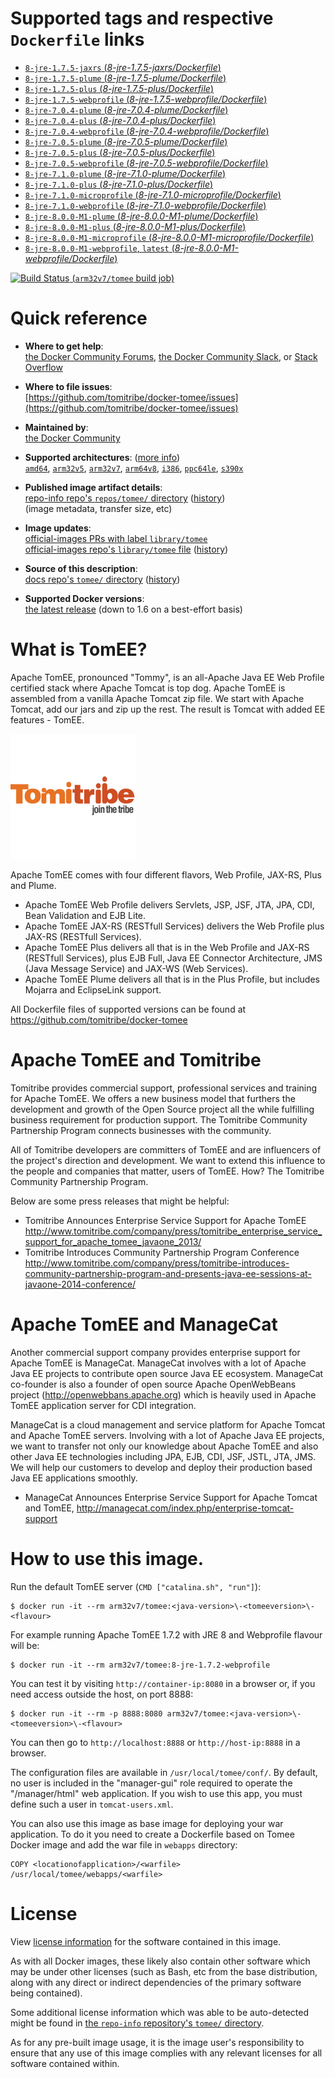 <!--

********************************************************************************

WARNING:

    DO NOT EDIT "tomee/README.md"

    IT IS AUTO-GENERATED

    (from the other files in "tomee/" combined with a set of templates)

********************************************************************************

-->

# Supported tags and respective `Dockerfile` links

-	[`8-jre-1.7.5-jaxrs` (*8-jre-1.7.5-jaxrs/Dockerfile*)](https://github.com/tomitribe/docker-tomee/blob/654f74c68d07c36d3ca72475423c0db65245673e/8-jre-1.7.5-jaxrs/Dockerfile)
-	[`8-jre-1.7.5-plume` (*8-jre-1.7.5-plume/Dockerfile*)](https://github.com/tomitribe/docker-tomee/blob/654f74c68d07c36d3ca72475423c0db65245673e/8-jre-1.7.5-plume/Dockerfile)
-	[`8-jre-1.7.5-plus` (*8-jre-1.7.5-plus/Dockerfile*)](https://github.com/tomitribe/docker-tomee/blob/654f74c68d07c36d3ca72475423c0db65245673e/8-jre-1.7.5-plus/Dockerfile)
-	[`8-jre-1.7.5-webprofile` (*8-jre-1.7.5-webprofile/Dockerfile*)](https://github.com/tomitribe/docker-tomee/blob/654f74c68d07c36d3ca72475423c0db65245673e/8-jre-1.7.5-webprofile/Dockerfile)
-	[`8-jre-7.0.4-plume` (*8-jre-7.0.4-plume/Dockerfile*)](https://github.com/tomitribe/docker-tomee/blob/654f74c68d07c36d3ca72475423c0db65245673e/8-jre-7.0.4-plume/Dockerfile)
-	[`8-jre-7.0.4-plus` (*8-jre-7.0.4-plus/Dockerfile*)](https://github.com/tomitribe/docker-tomee/blob/654f74c68d07c36d3ca72475423c0db65245673e/8-jre-7.0.4-plus/Dockerfile)
-	[`8-jre-7.0.4-webprofile` (*8-jre-7.0.4-webprofile/Dockerfile*)](https://github.com/tomitribe/docker-tomee/blob/654f74c68d07c36d3ca72475423c0db65245673e/8-jre-7.0.4-webprofile/Dockerfile)
-	[`8-jre-7.0.5-plume` (*8-jre-7.0.5-plume/Dockerfile*)](https://github.com/tomitribe/docker-tomee/blob/654f74c68d07c36d3ca72475423c0db65245673e/8-jre-7.0.5-plume/Dockerfile)
-	[`8-jre-7.0.5-plus` (*8-jre-7.0.5-plus/Dockerfile*)](https://github.com/tomitribe/docker-tomee/blob/654f74c68d07c36d3ca72475423c0db65245673e/8-jre-7.0.5-plus/Dockerfile)
-	[`8-jre-7.0.5-webprofile` (*8-jre-7.0.5-webprofile/Dockerfile*)](https://github.com/tomitribe/docker-tomee/blob/654f74c68d07c36d3ca72475423c0db65245673e/8-jre-7.0.5-webprofile/Dockerfile)
-	[`8-jre-7.1.0-plume` (*8-jre-7.1.0-plume/Dockerfile*)](https://github.com/tomitribe/docker-tomee/blob/654f74c68d07c36d3ca72475423c0db65245673e/8-jre-7.1.0-plume/Dockerfile)
-	[`8-jre-7.1.0-plus` (*8-jre-7.1.0-plus/Dockerfile*)](https://github.com/tomitribe/docker-tomee/blob/654f74c68d07c36d3ca72475423c0db65245673e/8-jre-7.1.0-plus/Dockerfile)
-	[`8-jre-7.1.0-microprofile` (*8-jre-7.1.0-microprofile/Dockerfile*)](https://github.com/tomitribe/docker-tomee/blob/654f74c68d07c36d3ca72475423c0db65245673e/8-jre-7.1.0-microprofile/Dockerfile)
-	[`8-jre-7.1.0-webprofile` (*8-jre-7.1.0-webprofile/Dockerfile*)](https://github.com/tomitribe/docker-tomee/blob/654f74c68d07c36d3ca72475423c0db65245673e/8-jre-7.1.0-webprofile/Dockerfile)
-	[`8-jre-8.0.0-M1-plume` (*8-jre-8.0.0-M1-plume/Dockerfile*)](https://github.com/tomitribe/docker-tomee/blob/654f74c68d07c36d3ca72475423c0db65245673e/8-jre-8.0.0-M1-plume/Dockerfile)
-	[`8-jre-8.0.0-M1-plus` (*8-jre-8.0.0-M1-plus/Dockerfile*)](https://github.com/tomitribe/docker-tomee/blob/654f74c68d07c36d3ca72475423c0db65245673e/8-jre-8.0.0-M1-plus/Dockerfile)
-	[`8-jre-8.0.0-M1-microprofile` (*8-jre-8.0.0-M1-microprofile/Dockerfile*)](https://github.com/tomitribe/docker-tomee/blob/654f74c68d07c36d3ca72475423c0db65245673e/8-jre-8.0.0-M1-microprofile/Dockerfile)
-	[`8-jre-8.0.0-M1-webprofile`, `latest` (*8-jre-8.0.0-M1-webprofile/Dockerfile*)](https://github.com/tomitribe/docker-tomee/blob/654f74c68d07c36d3ca72475423c0db65245673e/8-jre-8.0.0-M1-webprofile/Dockerfile)

[![Build Status](https://doi-janky.infosiftr.net/job/multiarch/job/arm32v7/job/tomee/badge/icon) (`arm32v7/tomee` build job)](https://doi-janky.infosiftr.net/job/multiarch/job/arm32v7/job/tomee/)

# Quick reference

-	**Where to get help**:  
	[the Docker Community Forums](https://forums.docker.com/), [the Docker Community Slack](https://blog.docker.com/2016/11/introducing-docker-community-directory-docker-community-slack/), or [Stack Overflow](https://stackoverflow.com/search?tab=newest&q=docker)

-	**Where to file issues**:  
	[https://github.com/tomitribe/docker-tomee/issues](https://github.com/tomitribe/docker-tomee/issues)

-	**Maintained by**:  
	[the Docker Community](https://github.com/tomitribe/docker-tomee)

-	**Supported architectures**: ([more info](https://github.com/docker-library/official-images#architectures-other-than-amd64))  
	[`amd64`](https://hub.docker.com/r/amd64/tomee/), [`arm32v5`](https://hub.docker.com/r/arm32v5/tomee/), [`arm32v7`](https://hub.docker.com/r/arm32v7/tomee/), [`arm64v8`](https://hub.docker.com/r/arm64v8/tomee/), [`i386`](https://hub.docker.com/r/i386/tomee/), [`ppc64le`](https://hub.docker.com/r/ppc64le/tomee/), [`s390x`](https://hub.docker.com/r/s390x/tomee/)

-	**Published image artifact details**:  
	[repo-info repo's `repos/tomee/` directory](https://github.com/docker-library/repo-info/blob/master/repos/tomee) ([history](https://github.com/docker-library/repo-info/commits/master/repos/tomee))  
	(image metadata, transfer size, etc)

-	**Image updates**:  
	[official-images PRs with label `library/tomee`](https://github.com/docker-library/official-images/pulls?q=label%3Alibrary%2Ftomee)  
	[official-images repo's `library/tomee` file](https://github.com/docker-library/official-images/blob/master/library/tomee) ([history](https://github.com/docker-library/official-images/commits/master/library/tomee))

-	**Source of this description**:  
	[docs repo's `tomee/` directory](https://github.com/docker-library/docs/tree/master/tomee) ([history](https://github.com/docker-library/docs/commits/master/tomee))

-	**Supported Docker versions**:  
	[the latest release](https://github.com/docker/docker-ce/releases/latest) (down to 1.6 on a best-effort basis)

# What is TomEE?

Apache TomEE, pronounced "Tommy", is an all-Apache Java EE Web Profile certified stack where Apache Tomcat is top dog. Apache TomEE is assembled from a vanilla Apache Tomcat zip file. We start with Apache Tomcat, add our jars and zip up the rest. The result is Tomcat with added EE features - TomEE.

![logo](https://raw.githubusercontent.com/docker-library/docs/4a10a52c08621b68c1b1b53b561f819d9e78c2e0/tomee/logo.png)

Apache TomEE comes with four different flavors, Web Profile, JAX-RS, Plus and Plume.

-	Apache TomEE Web Profile delivers Servlets, JSP, JSF, JTA, JPA, CDI, Bean Validation and EJB Lite.
-	Apache TomEE JAX-RS (RESTfull Services) delivers the Web Profile plus JAX-RS (RESTfull Services).
-	Apache TomEE Plus delivers all that is in the Web Profile and JAX-RS (RESTfull Services), plus EJB Full, Java EE Connector Architecture, JMS (Java Message Service) and JAX-WS (Web Services).
-	Apache TomEE Plume delivers all that is in the Plus Profile, but includes Mojarra and EclipseLink support.

All Dockerfile files of supported versions can be found at https://github.com/tomitribe/docker-tomee

# Apache TomEE and Tomitribe

Tomitribe provides commercial support, professional services and training for Apache TomEE. We offers a new business model that furthers the development and growth of the Open Source project all the while fulfilling business requirement for production support. The Tomitribe Community Partnership Program connects businesses with the community.

All of Tomitribe developers are committers of TomEE and are influencers of the project's direction and development. We want to extend this influence to the people and companies that matter, users of TomEE. How? The Tomitribe Community Partnership Program.

Below are some press releases that might be helpful:

-	Tomitribe Announces Enterprise Service Support for Apache TomEE http://www.tomitribe.com/company/press/tomitribe_enterprise_service_support_for_apache_tomee_javaone_2013/
-	Tomitribe Introduces Community Partnership Program Conference http://www.tomitribe.com/company/press/tomitribe-introduces-community-partnership-program-and-presents-java-ee-sessions-at-javaone-2014-conference/

# Apache TomEE and ManageCat

Another commercial support company provides enterprise support for Apache TomEE is ManageCat. ManageCat involves with a lot of Apache Java EE projects to contribute open source Java EE ecosystem. ManageCat co-founder is also a founder of open source Apache OpenWebBeans project (http://openwebbans.apache.org) which is heavily used in Apache TomEE application server for CDI integration.

ManageCat is a cloud management and service platform for Apache Tomcat and Apache TomEE servers. Involving with a lot of Apache Java EE projects, we want to transfer not only our knowledge about Apache TomEE and also other Java EE technologies including JPA, EJB, CDI, JSF, JSTL, JTA, JMS. We will help our customers to develop and deploy their production based Java EE applications smoothly.

-	ManageCat Announces Enterprise Service Support for Apache Tomcat and TomEE, http://managecat.com/index.php/enterprise-tomcat-support

# How to use this image.

Run the default TomEE server (`CMD ["catalina.sh", "run"]`):

```console
$ docker run -it --rm arm32v7/tomee:<java-version>\-<tomeeversion>\-<flavour>
```

For example running Apache TomEE 1.7.2 with JRE 8 and Webprofile flavour will be:

```console
$ docker run -it --rm arm32v7/tomee:8-jre-1.7.2-webprofile
```

You can test it by visiting `http://container-ip:8080` in a browser or, if you need access outside the host, on port 8888:

```console
$ docker run -it --rm -p 8888:8080 arm32v7/tomee:<java-version>\-<tomeeversion>\-<flavour>
```

You can then go to `http://localhost:8888` or `http://host-ip:8888` in a browser.

The configuration files are available in `/usr/local/tomee/conf/`. By default, no user is included in the "manager-gui" role required to operate the "/manager/html" web application. If you wish to use this app, you must define such a user in `tomcat-users.xml`.

You can also use this image as base image for deploying your war application. To do it you need to create a Dockerfile based on Tomee Docker image and add the war file in `webapps` directory:

	COPY <locationofapplication>/<warfile> /usr/local/tomee/webapps/<warfile>

# License

View [license information](http://www.apache.org/licenses/LICENSE-2.0) for the software contained in this image.

As with all Docker images, these likely also contain other software which may be under other licenses (such as Bash, etc from the base distribution, along with any direct or indirect dependencies of the primary software being contained).

Some additional license information which was able to be auto-detected might be found in [the `repo-info` repository's `tomee/` directory](https://github.com/docker-library/repo-info/tree/master/repos/tomee).

As for any pre-built image usage, it is the image user's responsibility to ensure that any use of this image complies with any relevant licenses for all software contained within.
